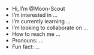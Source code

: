 -  Hi, I’m @Moon-Scout
-  I’m interested in ...
-  I’m currently learning ...
-  I’m looking to collaborate on ...
-  How to reach me ...
-  Pronouns: ...
-  Fun fact: ...

<!---
Moon-Scout/Moon-Scout is a ✨ special ✨ repository because its `README.md` (this file) appears on your GitHub profile.
You can click the Preview link to take a look at your changes.
--->
